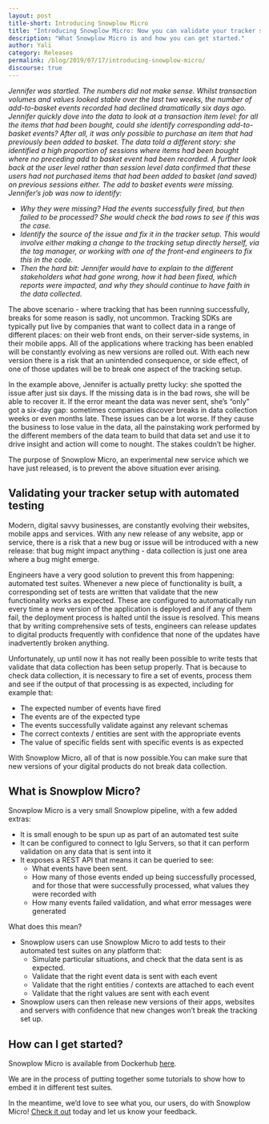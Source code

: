 ```yaml
---
layout: post
title-short: Introducing Snowplow Micro
title: "Introducing Snowplow Micro: Now you can validate your tracker setup as part of your automated test suite"
description: "What Snowplow Micro is and how you can get started."
author: Yali
category: Releases
permalink: /blog/2019/07/17/introducing-snowplow-micro/
discourse: true
---
```




_Jennifer was startled. The numbers did not make sense. Whilst transaction volumes and values looked stable over the last two weeks, the number of add-to-basket events recorded had declined dramatically six days ago. Jennifer quickly dove into the data to look at a transaction item level: for all the items that had been bought, could she identify corresponding add-to-basket events? After all, it was only possible to purchase an item that had previously been added to basket. The data told a different story: she identified a high proportion of sessions where items had been bought where no preceding add to basket event had been recorded. A further look back at the user level rather than session level data confirmed that these users had not purchased items that had been added to basket (and saved) on previous sessions either. The add to basket events were missing. Jennifer’s job was now to identify:_



*   _Why they were missing? Had the events successfully fired, but then failed to be processed? She would check the bad rows to see if this was the case._
*   _Identify the source of the issue and fix it in the tracker setup. This would involve either making a change to the tracking setup directly herself, via the tag manager, or working with one of the front-end engineers to fix this in the code._
*   _Then the hard bit: Jennifer would have to explain to the different stakeholders what had gone wrong, how it had been fixed, which reports were impacted, and why they should continue to have faith in the data collected._

The above scenario - where tracking that has been running successfully, breaks for some reason is sadly, not uncommon. Tracking SDKs are typically put live by companies that want to collect data in a range of different places: on their web front ends, on their server-side systems, in their mobile apps. All of the applications where tracking has been enabled will be constantly evolving as new versions are rolled out. With each new version there is a risk that an unintended consequence, or side effect, of one of those updates will be to break one aspect of the tracking setup.

In the example above, Jennifer is actually pretty lucky: she spotted the issue after just six days. If the missing data is in the bad rows, she will be able to recover it. If the error meant the data was never sent, she’s “only” got a six-day gap: sometimes companies discover breaks in data collection weeks or even months late. These issues can be a lot worse. If they cause the business to lose value in the data, all the painstaking work performed by the different members of the data team to build that data set and use it to drive insight and action will come to nought. The stakes couldn’t be higher.

The purpose of Snowplow Micro, an experimental new service which we have just released, is to prevent the above situation ever arising.


## Validating your tracker setup with automated testing

Modern, digital savvy businesses, are constantly evolving their websites, mobile apps and services. With any new release of any website, app or service, there is a risk that a new bug or issue will be introduced with a new release: that bug might impact anything - data collection is just one area where a bug might emerge.

Engineers have a very good solution to prevent this from happening: automated test suites. Whenever a new piece of functionality is built, a corresponding set of tests are written that validate that the new functionality works as expected. These are configured to automatically run every time a new version of the application is deployed and if any of them fail, the deployment process is halted until the issue is resolved. This means that by writing comprehensive sets of tests, engineers can release updates to digital products frequently with confidence that none of the updates have inadvertently broken anything.

Unfortunately, up until now it has not really been possible to write tests that validate that data collection has been setup properly. That is because to check data collection, it is necessary to fire a set of events, process them and see if the output of that processing is as expected, including for example that:



*   The expected number of events have fired
*   The events are of the expected type
*   The events successfully validate against any relevant schemas
*   The correct contexts / entities are sent with the appropriate events
*   The value of specific fields sent with specific events is as expected

With Snowplow Micro, all of that is now possible.You can make sure that new versions of your digital products do not break data collection.


## What is Snowplow Micro?

Snowplow Micro is a very small Snowplow pipeline, with a few added extras: 



*   It is small enough to be spun up as part of an automated test suite
*   It can be configured to connect to Iglu Servers, so that it can perform validation on any data that is sent into it
*   It exposes a REST API that means it can be queried to see:
    *   What events have been sent.
    *   How many of those events ended up being successfully processed, and for those that were successfully processed, what values they were recorded with
    *   How many events failed validation, and what error messages were generated

What does this mean?



*   Snowplow users can use Snowplow Micro to add tests to their automated test suites on any platform that:
    *   Simulate particular situations, and check that the data sent is as expected. 
    *   Validate that the right event data is sent with each event
    *   Validate that the right entities / contexts are attached to each event
    *   Validate that the right values are sent with each event
*   Snowplow users can then release new versions of their apps, websites and servers with confidence that new changes won’t break the tracking set up.


## How can I get started?

Snowplow Micro is available from Dockerhub [here](https://cloud.docker.com/u/snowplow/repository/docker/snowplow/snowplow-micro/general).

We are in the process of putting together some tutorials to show how to embed it in different test suites.

In the meantime, we’d love to see what you, our users, do with Snowplow Micro! [Check it out](https://github.com/snowplow-incubator/snowplow-micro/tree/master) today and let us know your feedback.
